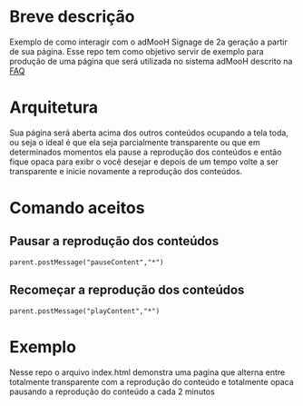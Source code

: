 # Breve descrição
Exemplo de como interagir com o adMooH Signage de 2a geração a partir de sua página. Esse repo tem como objetivo servir de exemplo para produção de uma página que será utilizada no sistema adMooH descrito na [FAQ](https://help.admooh.com/i474-o-que-%C3%A9-app-din%C3%A2mico-e-como-habilitar)

# Arquitetura
Sua página será aberta acima dos outros conteúdos ocupando a tela toda, ou seja o ideal é que ela seja parcialmente transparente ou que em determinados momentos ela pause a reprodução dos conteúdos e então fique opaca para exibr o você desejar e depois de um tempo volte a ser transparente e inicie novamente a reprodução dos conteúdos.

# Comando aceitos

## Pausar a reprodução dos conteúdos
```
parent.postMessage("pauseContent","*")
```

## Recomeçar a reprodução dos conteúdos 
```
parent.postMessage("playContent","*")
```

# Exemplo
Nesse repo o arquivo index.html demonstra uma pagina que alterna entre totalmente transparente com a reprodução do conteúdo e totalmente opaca pausando a reprodução do conteúdo a cada 2 minutos
